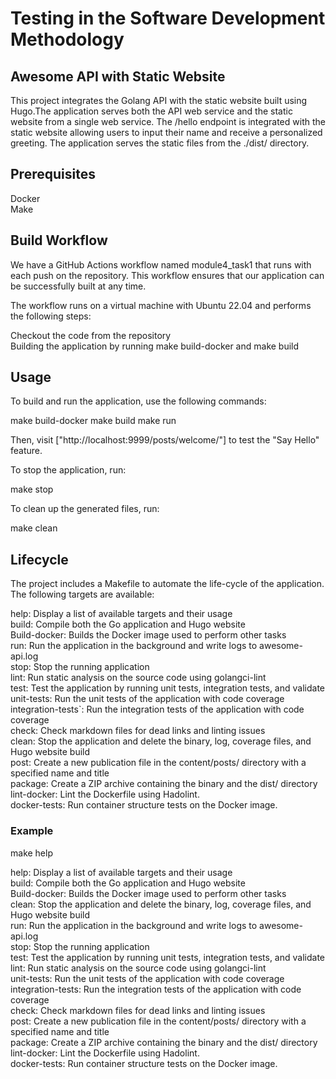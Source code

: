 # Testing in the Software Development Methodology

## Awesome API with Static Website
  
This project integrates the Golang API with the static website built using
Hugo.The application serves both the API web service and the static website
from a single web service. The /hello endpoint is integrated with the static
website allowing users to input their name and receive a personalized greeting.
The application serves the static files from the ./dist/ directory.

## Prerequisites

Docker  
Make

## Build Workflow

We have a GitHub Actions workflow named module4_task1 that runs with each push
on the repository. This workflow ensures that our application can be
successfully built at any time.

The workflow runs on a virtual machine with Ubuntu 22.04 and
performs the following steps:

Checkout the code from the repository  
Building the application by running make build-docker and make build
  
## Usage
  
To build and run the application, use the following commands:
  
make build-docker
make build
make run
  
Then, visit ["http://localhost:9999/posts/welcome/"] to test the "Say Hello"
feature.
  
To stop the application, run:
  
make stop
  
To clean up the generated files, run:
  
make clean
  
## Lifecycle

The project includes a Makefile to automate the life-cycle of the application.
The following targets are available:
  
help: Display a list of available targets and their usage  
build: Compile both the Go application and Hugo website  
Build-docker: Builds the Docker image used to perform other tasks  
run: Run the application in the background and write logs to awesome-api.log  
stop: Stop the running application  
lint: Run static analysis on the source code using golangci-lint  
test: Test the application by running unit tests, integration tests,
and validate  
unit-tests: Run the unit tests of the application with code coverage  
integration-tests`: Run the integration tests of the application
with code coverage  
check: Check markdown files for dead links and linting issues  
clean: Stop the application and delete the binary, log, coverage files,
and Hugo website build  
post: Create a new publication file in the content/posts/ directory with
a specified name and title  
package: Create a ZIP archive containing the binary and the dist/ directory  
lint-docker: Lint the Dockerfile using Hadolint.  
docker-tests: Run container structure tests on the Docker image.  

### Example

make help

help: Display a list of available targets and their usage  
build: Compile both the Go application and Hugo website  
Build-docker: Builds the Docker image used to perform other tasks  
clean: Stop the application and delete the binary, log, coverage files,
and Hugo website build  
run: Run the application in the background and write logs to
awesome-api.log  
stop: Stop the running application  
test: Test the application by running unit tests, integration
tests, and validate  
lint: Run static analysis on the source code using golangci-lint  
unit-tests: Run the unit tests of the application with code coverage  
integration-tests: Run the integration tests of the application with
code coverage  
check: Check markdown files for dead links and linting issues  
post: Create a new publication file in the content/posts/ directory
with a specified name and title  
package: Create a ZIP archive containing the binary and the dist/ directory  
lint-docker: Lint the Dockerfile using Hadolint.  
docker-tests: Run container structure tests on the Docker image.  
